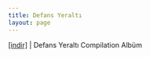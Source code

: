 ```yaml
---
title: Defans Yeraltı
layout: page
---
```


<a href="https://cloud.mail.ru/public/e23ebb60597e/Defans%20Yeralt%C4%B1%20Complation%20Album" target="_blank">[indir]</a> | Defans Yeraltı Compilation Albüm